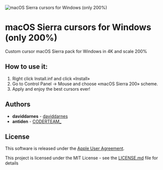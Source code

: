 ![macOS Sierra cursors for Windows (only 200%)](https://github.com/antiden/macOS-Sierra-cursors-for-Windows/blob/master/screenshot.jpg)

# macOS Sierra cursors for Windows (only 200%)

Custom cursor macOS Sierra pack for Windows in 4K and scale 200%

## How to use it:

1. Right click Install.inf and click «Install» 
2. Go to Control Panel → Mouse and choose «macOS Sierra 200» scheme. 
3. Apply and enjoy the best cursors ever!

## Authors

* **daviddarnes** - [daviddarnes](https://github.com/daviddarnes/mac-cursors)
* **antiden** - [CODERTEAM_](https://coderteam.ru)

## License

This software is released under the [Apple User Agreement](http://images.apple.com/legal/sla/docs/OSX1011.pdf).

This project is licensed under the MIT License - see the [LICENSE.md](https://rem.mit-license.org/) file for details

